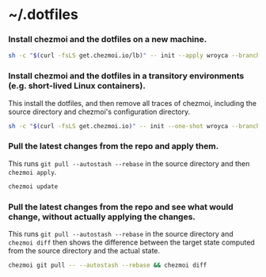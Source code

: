 # ~/.dotfiles

### Install chezmoi and the dotfiles on a new machine.

```bash
sh -c "$(curl -fsLS get.chezmoi.io/lb)" -- init --apply wroyca --branch ergodox
```

### Install chezmoi and the dotfiles in a transitory environments (e.g. short-lived Linux containers).

This install the dotfiles, and then remove all traces of chezmoi, including the
source directory and chezmoi's configuration directory.

```bash
sh -c "$(curl -fsLS get.chezmoi.io)" -- init --one-shot wroyca --branch ergodox
```

### Pull the latest changes from the repo and apply them.

This runs `git pull --autostash --rebase` in the source directory and then
`chezmoi apply`.

```bash
chezmoi update
```

### Pull the latest changes from the repo and see what would change, without actually applying the changes.

This runs `git pull --autostash --rebase` in the source directory and
`chezmoi diff` then shows the difference between the target state computed
from the source directory and the actual state.

```bash
chezmoi git pull -- --autostash --rebase && chezmoi diff
```


